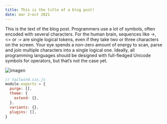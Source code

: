 ```yaml
---
title: This is the title of a blog post!
date: mar 2~oct 2021
---
```


This is the text of the blog post. 
Programmers use a lot of symbols, often encoded with several characters. For the human brain, sequences like ->, <= or := are single logical tokens, even if they take two or three characters on the screen. Your eye spends a non-zero amount of energy to scan, parse and join multiple characters into a single logical one. 
Ideally, all programming languages should be designed with full-fledged Unicode symbols for operators, but that’s not the case yet.

![imagen](https://cdn.dribbble.com/users/125948/screenshots/15215330/media/26988ae71f1e55b1c7b9303dd7f19896.jpg?compress=1&resize=1600x1200)


```js
// tailwind.css.js
module.exports = {
  purge: [],
  theme: {
    extend: {},
  },
  variants: {},
  plugins: [],
}
```